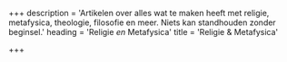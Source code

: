 +++
description = 'Artikelen over alles wat te maken heeft met religie, metafysica, theologie, filosofie en meer. Niets kan standhouden zonder beginsel.'
heading = 'Religie <i>en</i> Metafysica'
title = 'Religie & Metafysica'

+++
